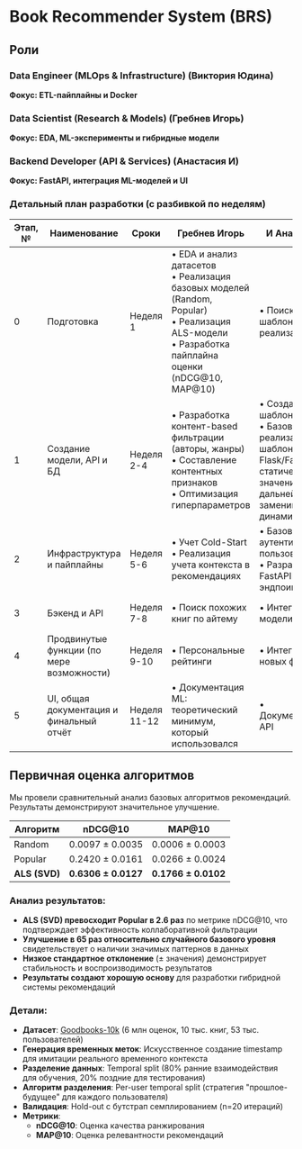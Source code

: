 # Book Recommender System (BRS)

## Роли
### Data Engineer (MLOps & Infrastructure) (Виктория Юдина)
**Фокус: ETL-пайплайны и Docker**
  
### Data Scientist (Research & Models) (Гребнев Игорь)
**Фокус: EDA, ML-эксперименты и гибридные модели**

### Backend Developer (API & Services) (Анастасия И)
**Фокус: FastAPI, интеграция ML-моделей и UI**

### Детальный план разработки (с разбивкой по неделям)

| Этап, № | Наименование | Сроки | Гребнев Игорь | И Анастасия | Юдина Виктория | Статус |
|--------|---------------|--------|---------------|---------------|---------------|---------|
0 | Подготовка | Неделя 1 | • EDA и анализ датасетов<br>• Реализация базовых моделей (Random, Popular)<br>• Реализация ALS-модели<br>• Разработка пайплайна оценки (nDCG@10, MAP@10) | • Поиск шаблонов для реализации API <br> | • Поиск доступных датасетов<br> • Разработка плана ETL <br> • Создание poetry-окружения | Завершено |
1 | Создание модели, API и БД | Неделя 2-4 | • Разработка контент-based фильтрации (авторы, жанры)<br>• Составление контентных признаков<br>• Оптимизация гиперпараметров | • Создание шаблона API<br> • Базовая реализация шаблона в Flask/FastAPI со статическими значениями (в дальнейшем заменим на динамические) |• Корректировка poetry-окружения <br>  • Проектирование инфраструктуры БД | В процессе |
2 | Инфраструктура и пайплайны | Неделя 5-6 | • Учет Cold-Start <br>• Реализация учета контекста в рекомендациях | • Базовая аутентификация пользователей <br> • Разработка FastAPI эндпоинтов  | • Docker-контейнеризация пайплайнов<br> • Реализация Feature Store | Запланировано |
| 3 | Бэкенд и API | Неделя 7-8 | • Поиск похожих книг по айтему | • Интеграция модели в API | • Система кэширования рекомендаций | Запланировано |
| 4 | Продвинутые функции (по мере возможности) | Неделя 9-10 | • Персональные рейтинги | • Интеграция новых функций | • Документация API и развертывания | Запланировано (опционально) |
| 5 | UI, общая документация и финальный отчёт | Неделя 11-12 | • Документация ML: теоретический минимум, который использовался | • Документация API | • Документация развёртывания | Запланировано |

## Первичная оценка алгоритмов

Мы провели сравнительный анализ базовых алгоритмов рекомендаций. Результаты демонстрируют значительное улучшение.

| Алгоритм | nDCG@10 | MAP@10 |
|----------|---------|---------|
| Random| 0.0097 ± 0.0035 | 0.0006 ± 0.0003 |
| Popular| 0.2420 ± 0.0161 | 0.0266 ± 0.0024 |
| **ALS (SVD)** | **0.6306 ± 0.0127** | **0.1766 ± 0.0102** |

### Анализ результатов:
- **ALS (SVD) превосходит Popular в 2.6 раз** по метрике nDCG@10, что подтверждает эффективность коллаборативной фильтрации
- **Улучшение в 65 раз относительно случайного базового уровня** свидетельствует о наличии значимых паттернов в данных
- **Низкое стандартное отклонение** (± значения) демонстрирует стабильность и воспроизводимость результатов
- **Результаты создают хорошую основу** для разработки гибридной системы рекомендаций

### Детали:
- **Датасет**: [Goodbooks-10k](https://github.com/zygmuntz/goodbooks-10k) (6 млн оценок, 10 тыс. книг, 53 тыс. пользователей)
- **Генерация временных меток**: Искусственное создание timestamp для имитации реального временного контекста
- **Разделение данных**: Temporal split (80% ранние взаимодействия для обучения, 20% поздние для тестирования)
- **Алгоритм разделения**: Per-user temporal split (стратегия "прошлое-будущее" для каждого пользователя)
- **Валидация**: Hold-out с бутстрап семплированием (n=20 итераций)
- **Метрики**:
  - **nDCG@10**: Оценка качества ранжирования
  - **MAP@10**: Оценка релевантности рекомендаций

